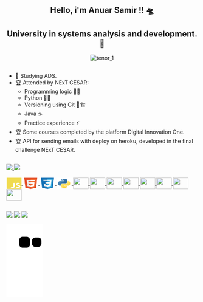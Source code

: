 <div align="center">
 <h2> Hello, i'm Anuar Samir !! 🛸</h2>
 
 <h2> University in systems analysis and development. 🤵 </h2>
 



![tenor_1](https://user-images.githubusercontent.com/89000535/177077759-5bb5387e-8359-4e50-b62b-92aacfe34d81.gif)


 
</div>

##
- 🚀 Studying ADS.
- 🏆 Attended by NExT CESAR: 
   - Programming logic 👨‍💻 
   - Python 🐍🐼 
   - Versioning using Git 🧱🏗   
   - Java ☕
   - Practice experience ⚡️
- 🏆 Some courses completed by the platform Digital Innovation One. 
- 🏆 API for sending emails with deploy on heroku, developed in the final challenge NExT CESAR.
##

<div align="left">
  <a href="https://github.com/SamirMamede">
  <img height="180em" src="https://github-readme-stats.vercel.app/api?username=SamirMamede&show_icons=true&theme=dracula&include_all_commits=true&count_private=true"/>
  <img height="180em" src="https://github-readme-stats.vercel.app/api/top-langs/?username=SamirMamede&layout=compact&langs_count=7&theme=dracula"/>  
</div>

<div style="display: inline_block"><br>
  <img align="center" alt="Rafa-Js" height="30" width="40" src="https://raw.githubusercontent.com/devicons/devicon/master/icons/javascript/javascript-plain.svg">
  <img align="center" alt="Rafa-HTML" height="30" width="40" src="https://raw.githubusercontent.com/devicons/devicon/master/icons/html5/html5-original.svg">
  <img align="center" alt="Rafa-CSS" height="30" width="40" src="https://raw.githubusercontent.com/devicons/devicon/master/icons/css3/css3-original.svg">
  <img align="center" alt="Rafa-Python" height="30" width="40" src="https://raw.githubusercontent.com/devicons/devicon/master/icons/python/python-original.svg">
  <img align="center" height="30" width="40" src="https://cdn.jsdelivr.net/gh/devicons/devicon/icons/pandas/pandas-original.svg" />
  <img align="center" height="30" width="40" src="https://cdn.jsdelivr.net/gh/devicons/devicon/icons/git/git-original.svg" />
  <img align="center" height="30" width="40" src="https://cdn.jsdelivr.net/gh/devicons/devicon/icons/java/java-original.svg" />
  <img align="center" height="30" width="40" src="https://cdn.jsdelivr.net/gh/devicons/devicon/icons/mysql/mysql-original-wordmark.svg" />
  <img align="center" height="30" width="40" src="https://cdn.jsdelivr.net/gh/devicons/devicon/icons/bootstrap/bootstrap-original.svg" />
  <img align="center" height="30" width="40" src="https://cdn.jsdelivr.net/gh/devicons/devicon/icons/postgresql/postgresql-original.svg" />
  <img align="center" height="30" width="40" src="https://cdn.jsdelivr.net/gh/devicons/devicon/icons/spring/spring-original.svg" />
  <img align="center" height="30" width="40" src="https://cdn.jsdelivr.net/gh/devicons/devicon/icons/django/django-plain.svg" />
</div>
  
  
  ##
  
  
<div>
    <a href="https://instagram.com/samir.mamede" target="_blank"><img src="https://img.shields.io/badge/-Instagram-%23E4405F?style=for-the-badge&logo=instagram&logoColor=white" target="_blank"></a>
    <a href="https://www.linkedin.com/in/anuar-samir-farias-mamede-2ba299224" target="_blank"><img src="https://img.shields.io/badge/-LinkedIn-%230077B5?style=for-the-badge&logo=linkedin&logoColor=white" target="_blank"></a>
    <a href = "mailto:anuarsamir@gmail.com"><img src="https://img.shields.io/badge/-Gmail-%23333?style=for-the-badge&logo=gmail&logoColor=white" target="_blank"></a> 
 
  ![Snake animation](https://github.com/SamirMamede/SamirMamede/blob/output/github-contribution-grid-snake.svg)
  
  ##
</div>
<!---
SamirMamede/SamirMamede is a ✨ special ✨ repository because its `README.md` (this file) appears on your GitHub profile.
You can click the Preview link to take a look at your changes.
--->
